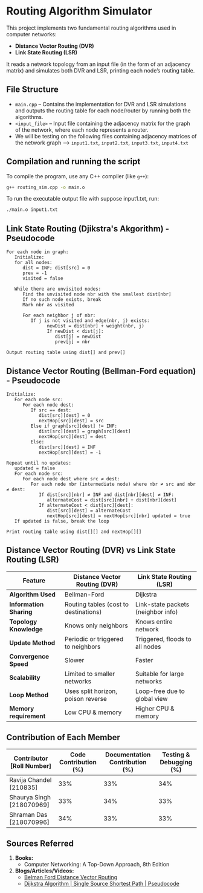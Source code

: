 # Routing Algorithm Simulator

This project implements two fundamental routing algorithms used in computer networks:

- **Distance Vector Routing (DVR)**
- **Link State Routing (LSR)**

It reads a network topology from an input file (in the form of an adjacency matrix) and simulates both DVR and LSR, printing each node’s routing table.

## File Structure

- `main.cpp` – Contains the implementation for DVR and LSR simulations and outputs the routing table for each node/router by running both the algorithms.
- `<input_file>` – Input file containing the adjacency matrix for the graph of the network, where each node represents a router.
- We will be testing on the following files containing adjacency matrices of the network graph --> `input1.txt`, `input2.txt`, `input3.txt`, `input4.txt`

## Compilation and running the script

To compile the program, use any C++ compiler (like `g++`):

```bash
g++ routing_sim.cpp -o main.o
```

To run the executable output file with suppose input1.txt, run:

```bash
./main.o input1.txt
```

## Link State Routing (Djikstra's Akgorithm) - Pseudocode
```
For each node in graph:
   Initialize:
   for all nodes:
      dist = INF; dist[src] = 0
      prev = -1
      visited = false

   While there are unvisited nodes:
      Find the unvisited node nbr with the smallest dist[nbr]
      If no such node exists, break
      Mark nbr as visited

      For each neighbor j of nbr:
         If j is not visited and edge(nbr, j) exists:
               newDist = dist[nbr] + weight(nbr, j)
               If newDist < dist[j]:
                  dist[j] = newDist
                  prev[j] = nbr

Output routing table using dist[] and prev[]
```

## Distance Vector Routing (Bellman-Ford equation) - Pseudocode
```
Initialize: 
   For each node src: 
      For each node dest: 
         If src == dest: 
            dist[src][dest] = 0 
            nextHop[src][dest] = src 
         Else if graph[src][dest] != INF: 
            dist[src][dest] = graph[src][dest] 
            nextHop[src][dest] = dest 
         Else: 
            dist[src][dest] = INF 
            nextHop[src][dest] = -1

Repeat until no updates: 
   updated = false 
   For each node src: 
      For each node dest where src ≠ dest: 
         For each node nbr (intermediate node) where nbr ≠ src and nbr ≠ dest: 
            If dist[src][nbr] ≠ INF and dist[nbr][dest] ≠ INF: 
               alternateCost = dist[src][nbr] + dist[nbr][dest] 
            If alternateCost < dist[src][dest]: 
               dist[src][dest] = alternateCost 
               nextHop[src][dest] = nextHop[src][nbr] updated = true
   If updated is false, break the loop

Print routing table using dist[][] and nextHop[][]
```

## Distance Vector Routing (DVR) vs Link State Routing (LSR)

| Feature                    | Distance Vector Routing (DVR)     | Link State Routing (LSR)           |
|---------------------------|-----------------------------------|-------------------------------------|
| **Algorithm Used**        | Bellman-Ford                      | Dijkstra                           |
| **Information Sharing**    | Routing tables (cost to destinations) | Link-state packets (neighbor info) |
| **Topology Knowledge** | Knows only neighbors              | Knows entire network               |
| **Update Method**         | Periodic or triggered to neighbors | Triggered, floods to all nodes     |
| **Convergence Speed**     | Slower                            | Faster                             |
| **Scalability**           | Limited to smaller networks       | Suitable for large networks        |
| **Loop Method**       | Uses split horizon, poison reverse | Loop-free due to global view       |
| **Memory requirement**        | Low CPU & memory                  | Higher CPU & memory                |

## Contribution of Each Member

| Contributor [Roll Number]  | Code Contribution (%)| Documentation Contribution (%)| Testing & Debugging (%)|
|----------------------------|----------------------|-------------------------------|------------------------|
| Ravija Chandel [210835]    | 33%                  | 33%                           | 34%                    |
| Shaurya Singh  [218070969] | 33%                  | 34%                           | 33%                    |
| Shraman Das    [218070996] | 34%                  | 33%                           | 33%                    |

## Sources Referred
1. **Books:**
   - Computer Networking: A Top-Down Approach, 8th Edition
2. **Blogs/Articles/Videos:**
   - [Belman Ford Distance Vector Routing](https://www.youtube.com/watch?v=jJU2AVX6gpU)
   - [Dijkstra Algorithm | Single Source Shortest Path | Pseudocode](https://www.youtube.com/watch?v=Y4cfFPKceik&t=1008s)